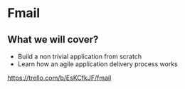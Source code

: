 # Fmail

## What we will cover?

* Build a non trivial application from scratch
* Learn how an agile application delivery process works

https://trello.com/b/EsKCfkJF/fmail 
